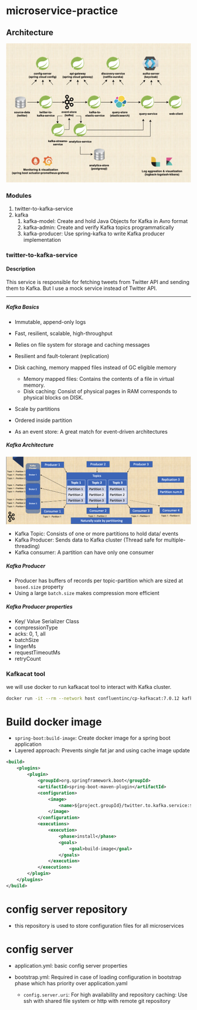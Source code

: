 # microservice-practice

## Architecture
![big_picture.jpg](pic%2Fbig_picture.jpg)

### Modules
1. twitter-to-kafka-service
2. kafka
   1. kafka-model: Create and hold Java Objects for Kafka in Avro format
   2. kafka-admin: Create and verify Kafka topics programmatically
   3. kafka-producer: Use spring-kafka to write Kafka producer implementation


### twitter-to-kafka-service

#### Description
This service is responsible for fetching tweets from Twitter API and sending them to Kafka.
But I use a mock service instead of Twitter API.

---
##### Kafka Basics

- Immutable, append-only logs 
- Fast, resilient, scalable, high-throughput
- Relies on file system for storage and caching messages
- Resilient and fault-tolerant (replication)
- Disk caching, memory mapped files instead of GC eligible memory

  - Memory mapped files: Contains the contents of a file in virtual memory.
  - Disk caching: Consist of physical pages in RAM corresponds to physical blocks on DISK.
- Scale by partitions
- Ordered inside partition
- As an event store: A great match for event-driven architectures

##### Kafka Architecture
![kafka_arch.png](pic%2Fkafka_arch.png)

- Kafka Topic: Consists of one or more partitions to hold data/ events 
- Kafka Producer: Sends data to Kafka cluster (Thread safe for multiple-threading)
- Kafka consumer: A partition can have only one consumer


##### Kafka Producer

- Producer has buffers of records per topic-partition which are sized at `based.size` property
- Using a large `batch.size` makes compression more efficient 

##### Kafka Producer properties

- Key/ Value Serializer Class
- compressionType
- acks: 0, 1, all
- batchSize
- lingerMs
- requestTimeoutMs
- retryCount

### Kafkacat tool

we will use docker to run kafkacat tool to interact with Kafka cluster.

```bash
docker run -it --rm --network host confluentinc/cp-kafkacat:7.0.12 kafkacat -L -b localhost:19092
```

# Build docker image 

- `spring-boot:build-image`: Create docker image for a spring boot application
- Layered approach: Prevents single fat jar and using cache image update

```xml
<build>
    <plugins>
        <plugin>
            <groupId>org.springframework.boot</groupId>
            <artifactId>spring-boot-maven-plugin</artifactId>
            <configuration>
                <image>
                    <name>${project.groupId}/twitter.to.kafka.service:${project.version}</name>
                </image>
            </configuration>
            <executions>
                <execution>
                    <phase>install</phase>
                    <goals>
                        <goal>build-image</goal>
                    </goals>
                </execution>
            </executions>
        </plugin>
    </plugins>
</build>
```

# config server repository
- this repository is used to store configuration files for all microservices

# config server

- application.yml: basic config server properties
- bootstrap.yml: Required in case of loading configuration in bootstrap phase which has priority over application.yaml

    - `config.server.uri`: For high availability and repository caching: Use ssh with shared file system or http with remote git repository
